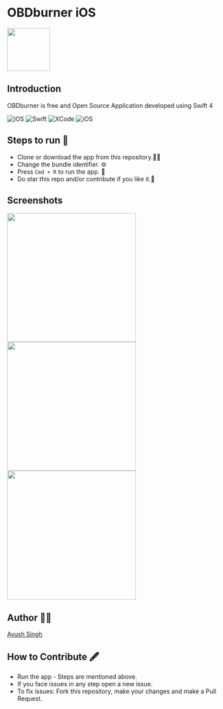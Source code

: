 # OBDburner iOS
<img src="https://github.com/Ayush21082/OBDburner-iOS/blob/main/Manual%20Assets/logo/OMDburner.png" width="100">

 
## Introduction ##
OBDburner is free and Open Source Application developed using Swift 4
 <p>
<img alt="iOS" src="https://img.shields.io/badge/platform-iOS-blue">
 <img alt="Swift" src="https://img.shields.io/badge/Swift-4.0-brightgreen">
<img alt="XCode" src="https://img.shields.io/badge/XCode-12.5.1-blueviolet">
<img alt="iOS" src="https://img.shields.io/badge/iOS-14-orange">
</p>

 ## Steps to run 📲 ##
 * Clone or download the app from this repository.👨‍💻
 * Change the bundle identifier. ⚙️
 * Press `Cmd + R` to run the app. 📲
 * Do star this repo and/or contribute if you like it.🙂

## Screenshots
 <p>
<img src="https://github.com/Ayush21082/OBDburner-iOS/blob/main/Manual%20Assets/Screenshots/1.png" width="300"> 
<img src="https://github.com/Ayush21082/OBDburner-iOS/blob/main/Manual%20Assets/Screenshots/2.png" width="300"> 
<img src="https://github.com/Ayush21082/OBDburner-iOS/blob/main/Manual%20Assets/Screenshots/3.png" width="300"> 
</p>


 ## Author 👨‍💻 ##
 [Ayush Singh](https://github.com/ayush21082)

  
 ## How to Contribute 🖋 ##
 * Run the app - Steps are mentioned above.
 * If you face issues in any step open a new issue.
 * To fix issues: Fork this repository, make your changes and make a Pull Request.



